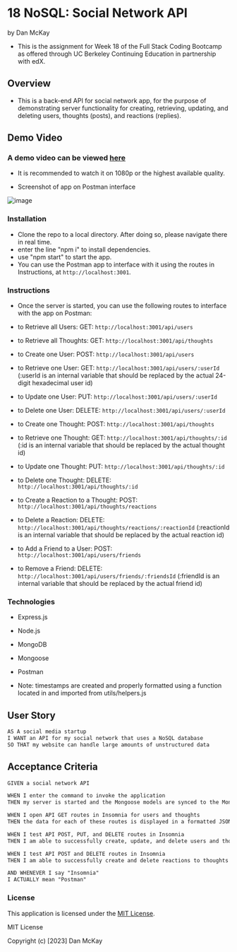 # 18 NoSQL: Social Network API
by Dan McKay
* This is the assignment for Week 18 of the Full Stack Coding Bootcamp as offered through UC Berkeley Continuing Education in partnership with edX.

## Overview
* This is a back-end API for social network app, for the purpose of demonstrating server functionality for creating, retrieving, updating, and deleting users, thoughts (posts), and reactions (replies).

## Demo Video
### A demo video can be viewed [here](https://drive.google.com/file/d/1qV1IvXh6J1E-UTecCUJ5VVedTVqG4cmw/view)
* It is recommended to watch it on 1080p or the highest available quality.

* Screenshot of app on Postman interface

![image](https://github.com/DanielFMcKay/Social-Network-API/assets/123746582/01c4d57a-1fb8-4717-9a40-57c387657966)

### Installation
* Clone the repo to a local directory. After doing so, please navigate there in real time.
* enter the line "npm i" to install dependencies.
* use "npm start" to start the app.
* You can use the Postman app to interface with it using the routes in Instructions, at `http://localhost:3001`.

### Instructions
* Once the server is started, you can use the following routes to interface with the app on Postman:
  
* to Retrieve all Users: GET: `http://localhost:3001/api/users`
* to Retrieve all Thoughts: GET: `http://localhost:3001/api/thoughts`
 
* to Create one User: POST: `http://localhost:3001/api/users`
* to Retrieve one User: GET: `http://localhost:3001/api/users/:userId` (:userId is an internal variable that should be replaced by the actual 24-digit hexadecimal user id)
* to Update one User: PUT: `http://localhost:3001/api/users/:userId`
* to Delete one User: DELETE: `http://localhost:3001/api/users/:userId`

* to Create one Thought: POST: `http://localhost:3001/api/thoughts`
* to Retrieve one Thought: GET: `http://localhost:3001/api/thoughts/:id` (:id is an internal variable that should be replaced by the actual thought id)
* to Update one Thought: PUT: `http://localhost:3001/api/thoughts/:id`
* to Delete one Thought: DELETE: `http://localhost:3001/api/thoughts/:id`

* to Create a Reaction to a Thought: POST: `http://localhost:3001/api/thoughts/reactions`
* to Delete a Reaction: DELETE: `http://localhost:3001/api/thoughts/reactions/:reactionId` (:reactionId is an internal variable that should be replaced by the actual reaction id)

* to Add a Friend to a User: POST: `http://localhost:3001/api/users/friends`
* to Remove a Friend: DELETE: `http://localhost:3001/api/users/friends/:friendsId` (:friendId is an internal variable that should be replaced by the actual friend id)



### Technologies
* Express.js
* Node.js
* MongoDB
* Mongoose
* Postman

* Note: timestamps are created and properly formatted using a function located in and imported from utils/helpers.js

## User Story

```md
AS A social media startup
I WANT an API for my social network that uses a NoSQL database
SO THAT my website can handle large amounts of unstructured data
```

## Acceptance Criteria

```md
GIVEN a social network API

WHEN I enter the command to invoke the application
THEN my server is started and the Mongoose models are synced to the MongoDB database

WHEN I open API GET routes in Insomnia for users and thoughts
THEN the data for each of these routes is displayed in a formatted JSON

WHEN I test API POST, PUT, and DELETE routes in Insomnia
THEN I am able to successfully create, update, and delete users and thoughts in my database

WHEN I test API POST and DELETE routes in Insomnia
THEN I am able to successfully create and delete reactions to thoughts and add and remove friends to a user’s friend list

AND WHENEVER I say "Insomnia"
I ACTUALLY mean "Postman"
```

### License
This application is licensed under the [MIT License](https://choosealicense.com/licenses/mit/).

MIT License

Copyright (c) [2023] Dan McKay

